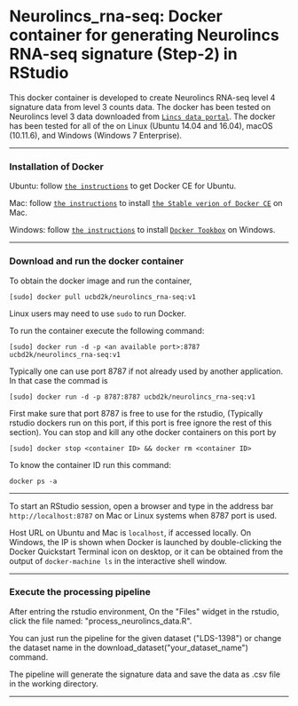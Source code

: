 # Neurolincs_rna-seq: Docker container for generating Neurolincs RNA-seq signature (Step-2) in RStudio

This docker container is developed to create Neurolincs RNA-seq level 4 signature data from level 3 counts data. The docker has been tested on Neurolincs level 3 data downloaded from [`Lincs data portal`](http://lincsportal.ccs.miami.edu/datasets/#/view/LDS-1398).
The docker has been tested for all of the on Linux (Ubuntu 14.04 and 16.04), macOS (10.11.6), and Windows (Windows 7 Enterprise). 

---
### Installation of Docker

Ubuntu: follow [`the instructions`](https://docs.docker.com/engine/installation/linux/docker-ce/ubuntu/) to get Docker CE for Ubuntu.


Mac: follow [`the instructions`](https://store.docker.com/editions/community/docker-ce-desktop-mac) to install [`the Stable verion of Docker CE`](https://download.docker.com/mac/stable/Docker.dmg) on Mac.

Windows: follow [`the instructions`](https://docs.docker.com/toolbox/toolbox_install_windows/) to install [`Docker Tookbox`](https://download.docker.com/win/stable/DockerToolbox.exe) on Windows.

---
### Download and run the docker container
To obtain the docker image and run the container,
```
[sudo] docker pull ucbd2k/neurolincs_rna-seq:v1
```
Linux users may need to use `sudo` to run Docker.

To run the container execute the following command:

```
[sudo] docker run -d -p <an available port>:8787 ucbd2k/neurolincs_rna-seq:v1
```
Typically one can use port 8787 if not already used by another application. In that case the commad is

```
[sudo] docker run -d -p 8787:8787 ucbd2k/neurolincs_rna-seq:v1
```


First make sure that port 8787 is free to use for the rstudio, (Typically rstudio dockers run on this port, if this port is free ignore the rest of this section). You can stop and kill any othe docker containers on this port by

```
[sudo] docker stop <container ID> && docker rm <container ID>
```
To know the container ID run this command:
```
docker ps -a
```
---

To start an RStudio session, open a browser and type in the address bar `http://localhost:8787` on Mac or Linux systems when 8787 port is used.

Host URL on Ubuntu and Mac is `localhost`, if accessed locally. On Windows, the IP is shown when Docker is launched by double-clicking the Docker Quickstart Terminal icon on desktop, or it can be obtained from the output of `docker-machine ls` in the interactive shell window.

---
### Execute the processing pipeline

After entring the rstudio environment, On the "Files" widget in the rstudio, click the file named: "process_neurolincs_data.R".

You can just run the pipeline for the given dataset ("LDS-1398") or change the dataset name in the download_dataset("your_dataset_name") command.

The pipeline will generate the signature data and save the data as .csv file in the working directory. 

---

